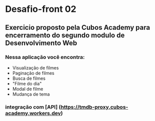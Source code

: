 # Desafio-front 02

## Exercicio proposto pela **Cubos Academy** para encerramento do segundo modulo de **Desenvolvimento Web**

### Nessa aplicação você encontra: 
- Visualização de filmes 
- Paginação de filmes 
- Busca de filmes
- "Filme do dia" 
- Modal de filme 
- Mudança de tema

### integração com [API] (https://tmdb-proxy.cubos-academy.workers.dev) 


